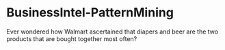 # BusinessIntel-PatternMining
Ever wondered how Walmart ascertained that diapers and beer are the two products that are bought together most often?
